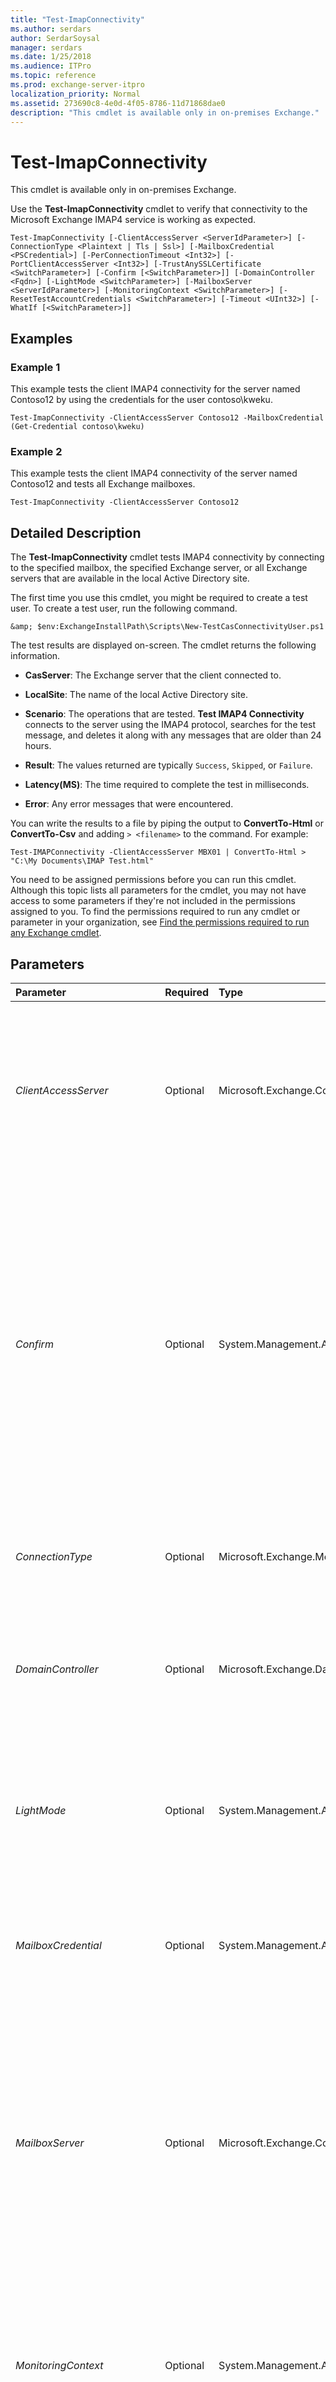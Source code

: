 ```yaml
---
title: "Test-ImapConnectivity"
ms.author: serdars
author: SerdarSoysal
manager: serdars
ms.date: 1/25/2018
ms.audience: ITPro
ms.topic: reference
ms.prod: exchange-server-itpro
localization_priority: Normal
ms.assetid: 273690c8-4e0d-4f05-8786-11d71868dae0
description: "This cmdlet is available only in on-premises Exchange."
---
```


# Test-ImapConnectivity

This cmdlet is available only in on-premises Exchange. 
  
Use the **Test-ImapConnectivity** cmdlet to verify that connectivity to the Microsoft Exchange IMAP4 service is working as expected.
  
```
Test-ImapConnectivity [-ClientAccessServer <ServerIdParameter>] [-ConnectionType <Plaintext | Tls | Ssl>] [-MailboxCredential <PSCredential>] [-PerConnectionTimeout <Int32>] [-PortClientAccessServer <Int32>] [-TrustAnySSLCertificate <SwitchParameter>] [-Confirm [<SwitchParameter>]] [-DomainController <Fqdn>] [-LightMode <SwitchParameter>] [-MailboxServer <ServerIdParameter>] [-MonitoringContext <SwitchParameter>] [-ResetTestAccountCredentials <SwitchParameter>] [-Timeout <UInt32>] [-WhatIf [<SwitchParameter>]]

```

## Examples
<a name="Examples"> </a>

### Example 1

This example tests the client IMAP4 connectivity for the server named Contoso12 by using the credentials for the user contoso\kweku.
  
```
Test-ImapConnectivity -ClientAccessServer Contoso12 -MailboxCredential (Get-Credential contoso\kweku)
```

### Example 2

This example tests the client IMAP4 connectivity of the server named Contoso12 and tests all Exchange mailboxes.
  
```
Test-ImapConnectivity -ClientAccessServer Contoso12
```

## Detailed Description
<a name="DetailedDescription"> </a>

The **Test-ImapConnectivity** cmdlet tests IMAP4 connectivity by connecting to the specified mailbox, the specified Exchange server, or all Exchange servers that are available in the local Active Directory site.
  
The first time you use this cmdlet, you might be required to create a test user. To create a test user, run the following command.
  
```
&amp; $env:ExchangeInstallPath\Scripts\New-TestCasConnectivityUser.ps1
```

The test results are displayed on-screen. The cmdlet returns the following information.
  
- **CasServer**: The Exchange server that the client connected to.
    
- **LocalSite**: The name of the local Active Directory site.
    
- **Scenario**: The operations that are tested. **Test IMAP4 Connectivity** connects to the server using the IMAP4 protocol, searches for the test message, and deletes it along with any messages that are older than 24 hours.
    
- **Result**: The values returned are typically  `Success`,  `Skipped`, or  `Failure`.
    
- **Latency(MS)**: The time required to complete the test in milliseconds.
    
- **Error**: Any error messages that were encountered.
    
You can write the results to a file by piping the output to **ConvertTo-Html** or **ConvertTo-Csv** and adding `> <filename>` to the command. For example:
  
```
Test-IMAPConnectivity -ClientAccessServer MBX01 | ConvertTo-Html > "C:\My Documents\IMAP Test.html"
```

You need to be assigned permissions before you can run this cmdlet. Although this topic lists all parameters for the cmdlet, you may not have access to some parameters if they're not included in the permissions assigned to you. To find the permissions required to run any cmdlet or parameter in your organization, see [Find the permissions required to run any Exchange cmdlet](https://technet.microsoft.com/library/mt432940.aspx).
  
## Parameters
<a name="DetailedDescription"> </a>

|**Parameter**|**Required**|**Type**|**Description**|
|:-----|:-----|:-----|:-----|
| _ClientAccessServer_ <br/> |Optional  <br/> |Microsoft.Exchange.Configuration.Tasks.ServerIdParameter  <br/> | The _ClientAccessServer_ parameter specifies the Exchange server to test. This server has the Client Access server role installed, and is responsible for accepting client connections. <br/>  You can use any value that uniquely identifies the server. For example: <br/>  Name <br/>  Distinguished name (DN) <br/> **ExchangeLegacyDN** <br/>  GUID <br/> |
| _Confirm_ <br/> |Optional  <br/> |System.Management.Automation.SwitchParameter  <br/> | The _Confirm_ switch specifies whether to show or hide the confirmation prompt. How this switch affects the cmdlet depends on if the cmdlet requires confirmation before proceeding. <br/>  Destructive cmdlets (for example, **Remove-\*** cmdlets) have a built-in pause that forces you to acknowledge the command before proceeding. For these cmdlets, you can skip the confirmation prompt by using this exact syntax: `-Confirm:$false`.  <br/>  Most other cmdlets (for example, **New-\*** and **Set-\*** cmdlets) don't have a built-in pause. For these cmdlets, specifying the _Confirm_ switch without a value introduces a pause that forces you acknowledge the command before proceeding. <br/> |
| _ConnectionType_ <br/> |Optional  <br/> |Microsoft.Exchange.Monitoring.ProtocolConnectionType  <br/> | The _ConnectionType_ parameter specifies the type of connection that's used to connect to the IMAP4 service. Valid values are: <br/>  `Plaintext` <br/>  `Ssl` <br/>  `Tls` <br/> |
| _DomainController_ <br/> |Optional  <br/> |Microsoft.Exchange.Data.Fqdn  <br/> |The _DomainController_ parameter specifies the domain controller that's used by this cmdlet to read data from or write data to Active Directory. You identify the domain controller by its fully qualified domain name (FQDN). For example, `dc01.contoso.com`.  <br/> |
| _LightMode_ <br/> |Optional  <br/> |System.Management.Automation.SwitchParameter  <br/> |The _LightMode_ switch tells the command to perform only a test logon to the server by using the IMAP4 protocol. You don't need to specify a value with this switch. <br/> If you don't use this switch, the command also tests sending and receiving a message using the IMAP4 protocol.  <br/> |
| _MailboxCredential_ <br/> |Optional  <br/> |System.Management.Automation.PSCredential  <br/> |The _MailboxCredential_ parameter specifies the mailbox credential to use for a single mailbox test. <br/> This parameter requires you to create a credentials object by using the **Get-Credential** cmdlet. For more information, see[Get-Credential](https://go.microsoft.com/fwlink/p/?linkId=142122).  <br/> |
| _MailboxServer_ <br/> |Optional  <br/> |Microsoft.Exchange.Configuration.Tasks.ServerIdParameter  <br/> | The _MailboxServer_ parameter specifies the Exchange 2016 or Exchange 2013 Mailbox server that you want to test. This parameter identifies the backend server that accepts proxied connections from the frontend server where clients connect. <br/>  You can use any value that uniquely identifies the server. For example: <br/>  Name <br/>  Distinguished name (DN) <br/> **ExchangeLegacyDN** <br/>  GUID <br/>  If you don't use this parameter, connections to all Mailbox servers in the local Active Directory site are tested. <br/> |
| _MonitoringContext_ <br/> |Optional  <br/> |System.Management.Automation.SwitchParameter  <br/> |The _MonitoringContext_ switch includes the associated monitoring events and performance counters in the results. Typically, you include the monitoring events and performance counters in the results when the output is passed to MicrosoftSystem Center Operations Manager (SCOM). You don't need to specify a value with this switch. <br/> |
| _PerConnectionTimeout_ <br/> |Optional  <br/> |System.Int32  <br/> |The _PerConnectionTimeout_ parameter specifies the amount of time, in seconds, to wait per connection for the test operation to finish. Valid values are between 0 and 120 seconds. The default value is 120 seconds. <br/> We recommend that you configure this parameter with a value of 5 seconds or more.  <br/> |
| _PortClientAccessServer_ <br/> |Optional  <br/> |System.Int32  <br/> |The _PortClientAccessServer_ parameter specifies the port to use to connect to the Client Access server. The default port is 143 for IMAP4. The valid range is from 0 through 65,535. <br/> |
| _ResetTestAccountCredentials_ <br/> |Optional  <br/> |System.Management.Automation.SwitchParameter  <br/> |The _ResetTestAccountCredentials_ switch resets the password for the test account that's used to run this command. The password for the test account is typically reset every seven days. Use this switch to force a password reset any time it's required for security reasons. <br/> |
| _Timeout_ <br/> |Optional  <br/> |System.UInt32  <br/> |The _Timeout_ parameter specifies the amount of time, in seconds, to wait for the test operation to finish. Valid values are between 0 and 3600 seconds (1 hour). The default value is 180 seconds (3 minutes). <br/> We recommend that you configure this parameter with a value of 5 seconds or more.  <br/> |
| _TrustAnySSLCertificate_ <br/> |Optional  <br/> |System.Management.Automation.SwitchParameter  <br/> |The _TrustAnySSLCertificate_ switch specifies whether to ignore Secure Sockets Layer (SSL) certificate validation failures. You don't need to specify a value with this switch. <br/> This switch is useful for testing internal URLs, because a URL that has an associated certificate is typically an external URL. This switch lets the task check an internal URL without generating an error when the certificate doesn't match the URL.  <br/> |
| _WhatIf_ <br/> |Optional  <br/> |System.Management.Automation.SwitchParameter  <br/> |The _WhatIf_ switch simulates the actions of the command. You can use this switch to view the changes that would occur without actually applying those changes. You don't need to specify a value with this switch. <br/> |
   
## Input Types
<a name="InputTypes"> </a>

To see the input types that this cmdlet accepts, see [Cmdlet Input and Output Types](http://go.microsoft.com/fwlink/p/?linkId=616387). If the Input Type field for a cmdlet is blank, the cmdlet doesn't accept input data. 
  
## Return Types
<a name="ReturnTypes"> </a>

To see the return types, which are also known as output types, that this cmdlet accepts, see [Cmdlet Input and Output Types](http://go.microsoft.com/fwlink/p/?linkId=616387). If the Output Type field is blank, the cmdlet doesn't return data. 
  

